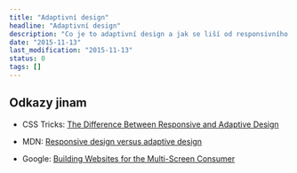 ```yaml
---
title: "Adaptivní design"
headline: "Adaptivní design"
description: "Co je to adaptivní design a jak se liší od responsivního."
date: "2015-11-13"
last_modification: "2015-11-13"
status: 0
tags: []
---
```


## Odkazy jinam

  - CSS Tricks: [The Difference Between Responsive and Adaptive Design](https://css-tricks.com/the-difference-between-responsive-and-adaptive-design/)

  - MDN: [Responsive design versus adaptive design](https://developer.mozilla.org/en-US/Apps/Design/UI_layout_basics/Responsive_design_versus_adaptive_design)

  - Google: [Building Websites for the Multi-Screen Consumer](https://www.google.com/think/multiscreen/whitepaper-multiscreenconsumer.html)
